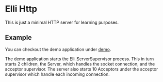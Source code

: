 # Elli Http

This is just a minimal HTTP server for learning purposes.

## Example

You can checkout the demo application under [demo](https://github.com/pangeorg/elli_http/tree/main/demo).

The demo application starts the Elli.ServerSupervisor process.
This in turn starts 2 children, the Server, which handles the socket connection, and the acceptor supervisor.
The server also starts 10 Acceptors under the acceptor supervisor which handle each incoming connection.
